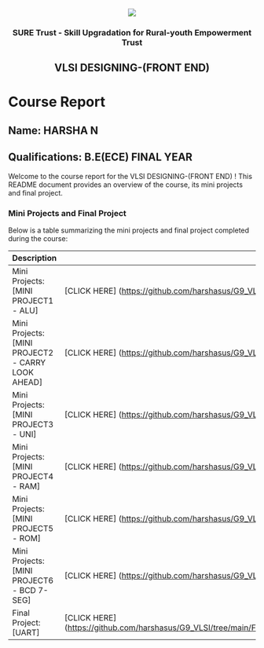 <!-- PROJECT LOGO -->
<br />

<div align="center">
   <img src='https://user-images.githubusercontent.com/73131499/166115643-d3187f47-d38f-41b2-ae42-5ecbbc60de14.png' />


<h3 align="center">SURE Trust - Skill Upgradation for Rural-youth Empowerment Trust</h3>
  <h2> VLSI DESIGNING-(FRONT END) </h2>
</div>

# Course Report

## Name: HARSHA N

## Qualifications: B.E(ECE) FINAL YEAR

Welcome to the course report for the VLSI DESIGNING-(FRONT END) ! This README document provides an overview of the course, its mini projects and final project.

### Mini Projects and Final Project

Below is a table summarizing the mini projects and final project completed during the course:

| Description                               | Link                                    |
|-------------------------------------------|-----------------------------------------|
| Mini Projects: [MINI PROJECT1 - ALU]     		      | [CLICK HERE]  (https://github.com/harshasus/G9_VLSI/tree/main/Mini%20Projects/HARSHA%20N/PROJECT%201%20ALU) |
| Mini Projects: [MINI PROJECT2 - CARRY LOOK AHEAD]     | [CLICK HERE]  (https://github.com/harshasus/G9_VLSI/tree/main/Mini%20Projects/HARSHA%20N/Project%202%20CARRY%20LOOK%20AHEAD) |
| Mini Projects: [MINI PROJECT3 - UNI]     | [CLICK HERE]  (https://github.com/harshasus/G9_VLSI/tree/main/Mini%20Projects/HARSHA%20N/Project%203%20UNI) |
| Mini Projects: [MINI PROJECT4 - RAM]     | [CLICK HERE]  (https://github.com/harshasus/G9_VLSI/tree/main/Mini%20Projects/HARSHA%20N/Project%204%20RAM) |
| Mini Projects: [MINI PROJECT5 - ROM]     | [CLICK HERE]  (https://github.com/harshasus/G9_VLSI/tree/main/Mini%20Projects/HARSHA%20N/Project%205%20ROM) |
| Mini Projects: [MINI PROJECT6 - BCD 7-SEG]     | [CLICK HERE]  (https://github.com/harshasus/G9_VLSI/tree/main/Mini%20Projects/HARSHA%20N/Project%206%20BCD%207%20SEG) |
| Final Project: [UART]     | [CLICK HERE]  (https://github.com/harshasus/G9_VLSI/tree/main/Final%20Capstone%20Project/HARSHA%20N/HARSHA%20N%20MAJOR%20PROJECT%20UART) |

